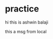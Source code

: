 # practice
<!DOCTYPE html>
<html>
    <head>
        <title>My Web Page!</title>
        <link rel="stylesheet" href="styles.css">

   </head>
   <body> 
    <p>hi this is ashwin balaji </p>
    <p>this a msg from local</p>
    </body>
    </html>
